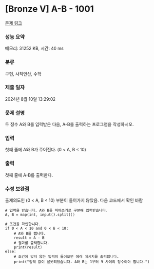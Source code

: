 # [Bronze V] A-B - 1001 

[문제 링크](https://www.acmicpc.net/problem/1001) 

### 성능 요약

메모리: 31252 KB, 시간: 40 ms

### 분류

구현, 사칙연산, 수학

### 제출 일자

2024년 8월 10일 13:29:02

### 문제 설명

<p>두 정수 A와 B를 입력받은 다음, A-B를 출력하는 프로그램을 작성하시오.</p>

### 입력 

 <p>첫째 줄에 A와 B가 주어진다. (0 < A, B < 10)</p>

### 출력 

 <p>첫째 줄에 A-B를 출력한다.</p>

### 수정 보완점
출제의도인  (0 < A, B < 10) 부분이 들어가지 않았음. 다음 코드에서 확인 바람
```
# 입력을 받습니다. A와 B를 띄어쓰기로 구분해 입력받습니다.
A, B = map(int, input().split())

# 조건을 확인합니다.
if 0 < A < 10 and 0 < B < 10:
    # A와 B를 뺍니다.
    result = A - B
    # 결과를 출력합니다.
    print(result)
else:
    # 조건에 맞지 않는 입력이 들어오면 에러 메시지를 출력합니다.
    print("입력 값이 잘못되었습니다. A와 B는 1부터 9 사이의 정수여야 합니다.")
```
